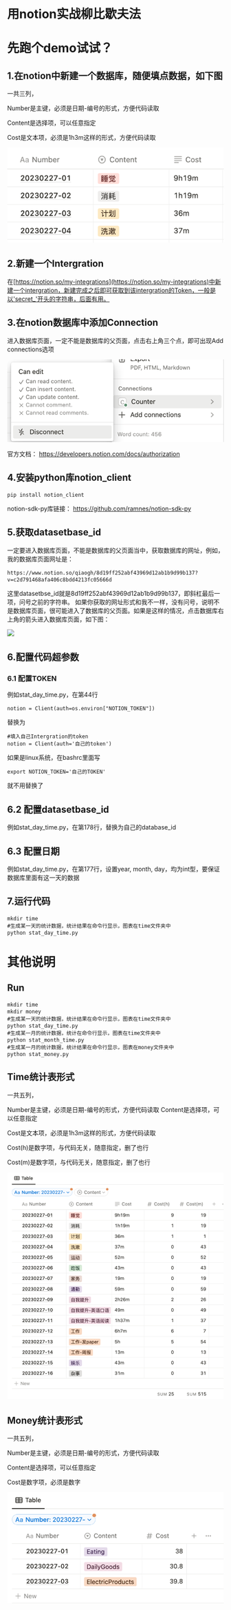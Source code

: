 # 用notion实战柳比歇夫法
# 先跑个demo试试？
## 1.在notion中新建一个数据库，随便填点数据，如下图
一共三列，

Number是主键，必须是日期-编号的形式，方便代码读取

Content是选择项，可以任意指定

Cost是文本项，必须是1h3m这样的形式，方便代码读取

![demo notion](https://github.com/qiao1025566574/notion/blob/main/demo_table.png)
## 2.新建一个Intergration
在[https://notion.so/my-integrations](https://notion.so/my-integrations)中新建一个intergration，新建完成之后即可获取到该intergration的Token，一般是以'secret_'开头的字符串，后面有用。
## 3.在notion数据库中添加Connection
进入数据库页面，一定不能是数据库的父页面，点击右上角三个点，即可出现Add connections选项

![demo connection](https://github.com/qiao1025566574/notion/blob/main/demo_connection.png)

官方文档：
https://developers.notion.com/docs/authorization
## 4.安装python库notion_client
```
pip install notion_client
```
notion-sdk-py库链接：
https://github.com/ramnes/notion-sdk-py
## 5.获取datasetbase_id
一定要进入数据库页面，不能是数据库的父页面当中，获取数据库的网址，例如，我的数据库页面网址是：
```
https://www.notion.so/qiaogh/8d19ff252abf43969d12ab1b9d99b137?v=c2d791468afa406c8bdd4213fc05666d
```
这里datasetbse_id就是8d19ff252abf43969d12ab1b9d99b137，即斜杠最后一项，问号之前的字符串。
如果你获取的网址形式和我不一样，没有问号，说明不是数据库页面，很可能进入了数据库的父页面。如果是这样的情况，点击数据库右上角的箭头进入数据库页面，如下图：

![](https://github.com/qiao1025566574/notion/blob/main/demo_databse.png)

## 6.配置代码超参数
### 6.1 配置TOKEN
例如stat_day_time.py，在第44行
```
notion = Client(auth=os.environ["NOTION_TOKEN"])
```
替换为
```
#填入自己Intergration的token
notion = Client(auth='自己的token')
```
如果是linux系统，在bashrc里面写
```
export NOTION_TOKEN='自己的TOKEN'
```
就不用替换了
## 6.2 配置datasetbase_id
例如stat_day_time.py，在第178行，替换为自己的database_id
## 6.3 配置日期
例如stat_day_time.py，在第177行，设置year, month, day，均为int型，要保证数据库里面有这一天的数据
## 7.运行代码
```
mkdir time
#生成某一天的统计数据，统计结果在命令行显示，图表在time文件夹中
python stat_day_time.py
```


# 其他说明
## Run
```shell
mkdir time
mkdir money
#生成某一天的统计数据，统计结果在命令行显示，图表在time文件夹中
python stat_day_time.py
#生成某一月的统计数据，统计在命令行显示，图表在time文件夹中
python stat_month_time.py
#生成某一月的统计数据，统计结果在命令行显示，图表在money文件夹中
python stat_money.py
```
## Time统计表形式
一共五列，

Number是主键，必须是日期-编号的形式，方便代码读取
Content是选择项，可以任意指定

Cost是文本项，必须是1h3m这样的形式，方便代码读取

Cost(h)是数字项，与代码无关，随意指定，删了也行

Cost(m)是数字项，与代码无关，随意指定，删了也行

![time notion](https://github.com/qiao1025566574/notion/blob/main/time_notion.png)
## Money统计表形式
一共五列，

Number是主键，必须是日期-编号的形式，方便代码读取

Content是选择项，可以任意指定

Cost是数字项，必须是数字

![money notion](https://github.com/qiao1025566574/notion/blob/main/money_notion.png)